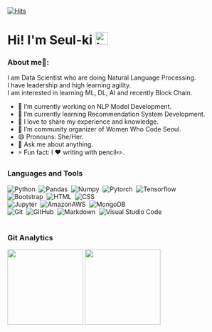 <!-- <div align=center> -->
[![Hits](https://hits.seeyoufarm.com/api/count/incr/badge.svg?url=https%3A%2F%2Fgithub.com%2Fmel-f-dev&count_bg=%2379C83D&title_bg=%23555555&icon=&icon_color=%23E7E7E7&title=hits&edge_flat=false)](https://hits.seeyoufarm.com)
<!-- </div> -->


# Hi! I'm Seul-ki <img src="https://user-images.githubusercontent.com/1303154/88677602-1635ba80-d120-11ea-84d8-d263ba5fc3c0.gif" width="28px" alt="hi">

### About me🧑:
I am Data Scientist who are doing Natural Language Processing.<br/>
I have leadership and high learning agility. <br/>
I am interested in learning ML, DL, AI and recently Block Chain.


- 🔭 I’m currently working on NLP Model Development.
- 🌱 I’m currently learning Recommendation System Development.
- 👯 I love to share my experience and knowledge.
- 👑 I’m community organizer of Women Who Code Seoul.
- 😄 Pronouns: She/Her.
- 💬 Ask me about anything.
- ⚡ Fun fact: I ❤️ writing with pencil✏️.




### Languages and Tools
![Python](https://img.shields.io/badge/-Python-05122A?style=flat&logo=python)&nbsp;
![Pandas](https://shields.io/badge/-Pandas-05122A?style=flat&logo=pandas)&nbsp;
![Numpy](https://shields.io/badge/-Numpy-05122A?style=flat&logo=numpy)&nbsp;
![Pytorch](https://shields.io/badge/-Pytorch-05122A?style=flat&logo=pytorch)&nbsp;
![Tensorflow](https://shields.io/badge/-Tensorflow-05122A?style=flat&logo=tensorflow)&nbsp;\
![Bootstrap](https://img.shields.io/badge/-Bootstrap-05122A?style=flat&logo=bootstrap&logoColor=563D7C)&nbsp;
![HTML](https://img.shields.io/badge/-HTML-05122A?style=flat&logo=HTML5)&nbsp;
![CSS](https://img.shields.io/badge/-CSS-05122A?style=flat&logo=CSS3&logoColor=1572B6)&nbsp;\
![Jupyter](https://shields.io/badge/-Jupyter-05122A?style=flat&logo=jupyter)&nbsp;
![AmazonAWS](https://shields.io/badge/-AmazonAWS-05122A?style=flat&logo=amazonaws)&nbsp;
![MongoDB](https://shields.io/badge/-Mongodb-05122A?style=flat&logo=mongodb)&nbsp;\
![Git](https://img.shields.io/badge/-Git-05122A?style=flat&logo=git)&nbsp;
![GitHub](https://img.shields.io/badge/-GitHub-05122A?style=flat&logo=github)&nbsp;
![Markdown](https://img.shields.io/badge/-Markdown-05122A?style=flat&logo=markdown)&nbsp;
![Visual Studio Code](https://img.shields.io/badge/-Visual%20Studio%20Code-05122A?style=flat&logo=visual-studio-code&logoColor=007ACC)&nbsp;\
<br/>




### Git Analytics

<!-- <p><img height="200" src="https://github-readme-stats.vercel.app/api?username=mel-f-dev&theme=graywhite&show_icons=true&layout=" /></p>
  <img height="483" src="https://github-readme-stats.vercel.app/api/top-langs/?username=mel-f-dev&theme=graywhite&layout=" /> -->

<p><img height="170" src="https://github-readme-stats.vercel.app/api?username=mel-f-dev&theme=graywhite&show_icons=true" />
  <img height="170" src="https://github-readme-stats.vercel.app/api/top-langs/?username=mel-f-dev&theme=graywhite&layout=compact" /></p>
